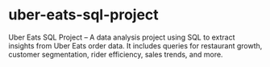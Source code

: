 # uber-eats-sql-project
Uber Eats SQL Project – A data analysis project using SQL to extract insights from Uber Eats order data. It includes queries for restaurant growth, customer segmentation, rider efficiency, sales trends, and more. 

